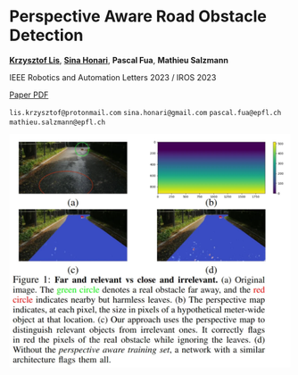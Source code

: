 
# Perspective Aware Road Obstacle Detection

[**Krzysztof Lis**](https://www.linkedin.com/in/krzysztof-lis-504b53195/), [**Sina Honari**](https://www.linkedin.com/in/sinahonari/), **Pascal Fua**, **Mathieu Salzmann**  

IEEE Robotics and Automation Letters 2023 / IROS 2023

[Paper PDF](https://infoscience.epfl.ch/record/301426/files/PerspectiveAwareRoadObstacleDetection.pdf)


`lis.krzysztof@protonmail.com` `sina.honari@gmail.com` `pascal.fua@epfl.ch` `mathieu.salzmann@epfl.ch`


![](doc/fig_teaser.webp)





<!-- https://segmentmeifyoucan.com/ -->

